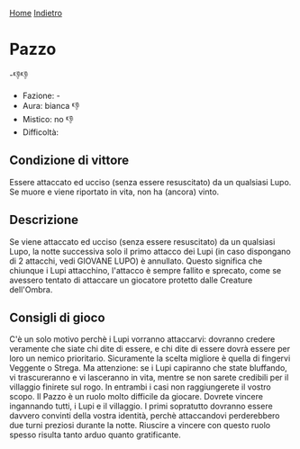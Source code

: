 [Home](/wherewolf-rules)
[Indietro](..)

# Pazzo

<span class='emoji'>-👎👎</span>

- Fazione: -
- Aura: bianca <span class='emoji'>👎</span>
- Mistico: no <span class='emoji'>👎</span>
- Difficoltà: 

## Condizione di vittore

Essere attaccato ed ucciso (senza essere resuscitato) da un qualsiasi Lupo. Se muore e viene riportato in vita, non ha (ancora) vinto.

## Descrizione

Se viene attaccato ed ucciso (senza essere resuscitato) da un qualsiasi Lupo, la notte successiva solo il primo attacco dei Lupi (in caso dispongano di 2 attacchi, vedi GIOVANE LUPO) è annullato. Questo significa che chiunque i Lupi attacchino, l'attacco è sempre fallito e sprecato, come se avessero tentato di attaccare un giocatore protetto dalle Creature dell'Ombra.

## Consigli di gioco

C'è un solo motivo perchè i Lupi vorranno attaccarvi: dovranno credere veramente che siate chi dite di essere, e chi dite di essere dovrà essere per loro un nemico prioritario. Sicuramente la scelta migliore è quella di fingervi Veggente o Strega. Ma attenzione: se i Lupi capiranno che state bluffando, vi trascureranno e vi lasceranno in vita, mentre se non sarete credibili per il villaggio finirete sul rogo. In entrambi i casi non raggiungerete il vostro scopo. Il Pazzo è un ruolo molto difficile da giocare. Dovrete vincere ingannando tutti, i Lupi e il villaggio. I primi sopratutto dovranno essere davvero convinti della vostra identità, perchè attaccandovi perderebbero due turni preziosi durante la notte. Riuscire a vincere con questo ruolo spesso risulta tanto arduo quanto gratificante.
